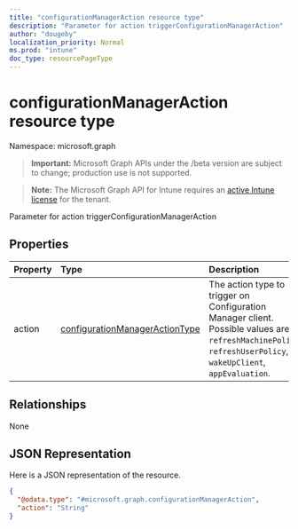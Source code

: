```yaml
---
title: "configurationManagerAction resource type"
description: "Parameter for action triggerConfigurationManagerAction"
author: "dougeby"
localization_priority: Normal
ms.prod: "intune"
doc_type: resourcePageType
---
```


# configurationManagerAction resource type

Namespace: microsoft.graph

> **Important:** Microsoft Graph APIs under the /beta version are subject to change; production use is not supported.

> **Note:** The Microsoft Graph API for Intune requires an [active Intune license](https://go.microsoft.com/fwlink/?linkid=839381) for the tenant.

Parameter for action triggerConfigurationManagerAction

## Properties
|Property|Type|Description|
|:---|:---|:---|
|action|[configurationManagerActionType](../resources/intune-devices-configurationmanageractiontype.md)|The action type to trigger on Configuration Manager client. Possible values are: `refreshMachinePolicy`, `refreshUserPolicy`, `wakeUpClient`, `appEvaluation`.|

## Relationships
None

## JSON Representation
Here is a JSON representation of the resource.
<!-- {
  "blockType": "resource",
  "@odata.type": "microsoft.graph.configurationManagerAction"
}
-->
``` json
{
  "@odata.type": "#microsoft.graph.configurationManagerAction",
  "action": "String"
}
```




